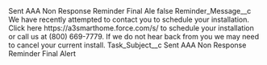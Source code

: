 <?xml version="1.0" encoding="UTF-8"?>
<CustomMetadata xmlns="http://soap.sforce.com/2006/04/metadata" xmlns:xsi="http://www.w3.org/2001/XMLSchema-instance" xmlns:xsd="http://www.w3.org/2001/XMLSchema">
    <label>Sent AAA Non Response Reminder Final Ale</label>
    <protected>false</protected>
    <values>
        <field>Reminder_Message__c</field>
        <value xsi:type="xsd:string">We have recently attempted to contact you to schedule your installation.  Click here https://a3smarthome.force.com/s/ to schedule your installation or call us at (800) 669-7779. If we do not hear back from you we may need to cancel your current install.</value>
    </values>
    <values>
        <field>Task_Subject__c</field>
        <value xsi:type="xsd:string">Sent AAA Non Response Reminder Final Alert</value>
    </values>
</CustomMetadata>
